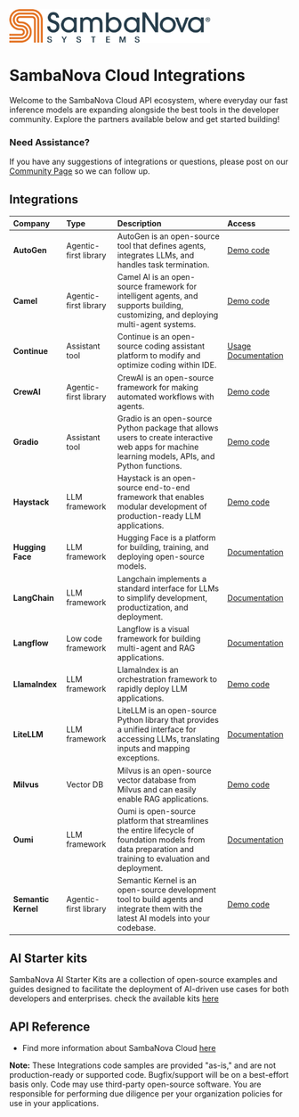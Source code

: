 <a href="https://sambanova.ai/">
<picture>
 <source media="(prefers-color-scheme: dark)" srcset="./images/SambaNova-light-logo-1.png" height="60">
  <img alt="SambaNova logo" src="./images/SambaNova-dark-logo-1.png" height="60">
</picture>
</a>

# SambaNova Cloud Integrations

Welcome to the SambaNova Cloud API ecosystem, where everyday our fast inference models are expanding alongside the best tools in the developer community. Explore the partners available below and get started building\! 

### Need Assistance? 

If you have any suggestions of integrations or questions, please post on our [Community Page](https://community.sambanova.ai/) so we can follow up. 

## Integrations

| Company | Type | Description | Access |
| :---- | :---- | :---- | :---- |
| **AutoGen** | Agentic-first library | AutoGen is an open-source tool that defines agents, integrates LLMs, and handles task termination.  | [Demo code](https://github.com/sambanova/ai-starter-kit/tree/main/integrations/autogen) |
| **Camel** | Agentic-first library | Camel AI is an open-source framework for intelligent agents, and supports building, customizing, and deploying multi-agent systems.   | [Demo code](https://github.com/sambanova/ai-starter-kit/tree/main/integrations/camel) |
| **Continue** | Assistant tool | Continue is an open-source coding assistant platform to modify and optimize coding within IDE. | [Usage](./continue/README.md)   [Documentation](https://sambanova.ai/blog/accelerating-coding-with-sambanova-cloud?ref=blog.continue.dev) |
| **CrewAI** | Agentic-first library | CrewAI is an open-source framework for making automated workflows with agents. | [Demo code](https://github.com/sambanova/ai-starter-kit/tree/main/integrations/crewai) |
| **Gradio** | Assistant tool | Gradio is an open-source Python package that allows users to create interactive web apps for machine learning models, APIs, and Python functions.  | [Demo code](https://github.com/gradio-app/sambanova-gradio) |
| **Haystack** | LLM framework | Haystack is an open-source end-to-end framework that enables modular development of production-ready LLM applications.  | [Demo code](https://haystack.deepset.ai/integrations/sambanova) |
| **Hugging Face**  | LLM framework | Hugging Face is a platform for building, training, and deploying open-source models.  | [Documentation](https://huggingface.co/docs/huggingface_hub/main/en/package_reference/inference_client) |
| **LangChain** | LLM framework | Langchain implements a standard interface for LLMs to simplify development, productization, and deployment. | [Documentation](https://python.langchain.com/docs/integrations/providers/sambanova/) |
| **Langflow** | Low code framework | Langflow is a visual framework for building multi-agent and RAG applications. | [Documentation](https://docs.langflow.org/components-models#sambanova) |
| **LlamaIndex** | LLM framework | LlamaIndex is an orchestration framework to rapidly deploy LLM applications. | [Demo code](https://github.com/sambanova/ai-starter-kit/tree/main/integrations/llamaindex) |
| **LiteLLM** | LLM framework | LiteLLM is an open-source Python library that provides a unified interface for accessing LLMs, translating inputs and mapping exceptions. | [Documentation](https://docs.litellm.ai/docs/providers/sambanova) |
| **Milvus** | Vector DB | Milvus is an open-source vector database from Milvus and can easily enable RAG applications. | [Demo code](https://github.com/sambanova/ai-starter-kit/tree/main/integrations/milvus) |
| **Oumi** | LLM framework | Oumi is open-source platform that streamlines the entire lifecycle of foundation models from data preparation and training to evaluation and deployment. | [Documentation](https://oumi.ai/docs/en/latest/api/oumi.inference.html#oumi.inference.SambanovaInferenceEngine) |
| **Semantic Kernel** | Agentic-first library | Semantic Kernel is an open-source development tool to build agents and integrate them with the latest AI models into your codebase.  | [Demo code](https://github.com/sambanova/ai-starter-kit/blob/main/integrations/semantic_kernel) |

## AI Starter kits

SambaNova AI Starter Kits are a collection of open-source examples and guides designed to facilitate the deployment of AI-driven use cases for both developers and enterprises. check the available kits [here](https://github.com/sambanova/ai-starter-kit)

## API Reference

- Find more information about SambaNova Cloud [here](https://docs.sambanova.ai/cloud/docs/get-started/overview)

**Note:** These Integrations code samples are provided "as-is," and are not production-ready or supported code. Bugfix/support will be on a best-effort basis only. Code may use third-party open-source software. You are responsible for performing due diligence per your organization policies for use in your applications.